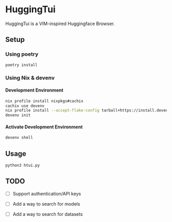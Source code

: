 # HuggingTui
HuggingTui is a VIM-inspired Huggingface Browser.

## Setup

### Using poetry

```sh
poetry install
```

### Using Nix & devenv

#### Development Environment

```sh
nix profile install nixpkgs#cachix
cachix use devenv
nix profile install --accept-flake-config tarball+https://install.devenv.sh/latest
devenv init
```

#### Activate Development Environment

```sh
devenv shell
```

## Usage
```sh
python3 htui.py
```

## TODO
- [ ] Support authentication/API keys
- [ ] Add a way to search for models
- [ ] Add a way to search for datasets

